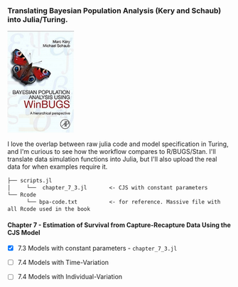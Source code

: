 ### Translating Bayesian Population Analysis (Kery and Schaub) into Julia/Turing.


<p float="center">
  <img src="figures/BPA.png" width="150" />
</p>

I love the overlap between raw julia code and model specification in Turing, and I'm curious to see how the workflow compares to R/BUGS/Stan. I'll translate data simulation functions into Julia, but I'll also upload the real data for when examples require it.

```
├── scripts.jl 
│     └──  chapter_7_3.jl       <- CJS with constant parameters
└── Rcode
      └── bpa-code.txt          <- for reference. Massive file with all Rcode used in the book

```

#### Chapter 7 - Estimation of Survival from Capture-Recapture Data Using the CJS Model
- [x] 7.3 Models with constant parameters - ```chapter_7_3.jl```
- [ ] 7.4 Models with Time-Variation
- [ ] 7.4 Models with Individual-Variation




